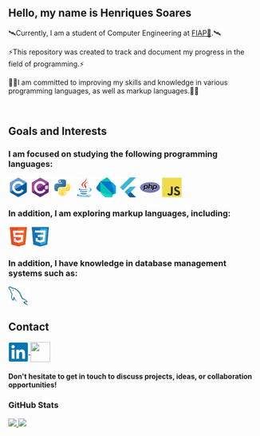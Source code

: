   <h2>Hello, my name is Henriques Soares</h2>

<p>🛰Currently, I am a student of Computer Engineering at <a href="https://www.fiap.com.br/">FIAP💫</a>.🛰</p>
<p>⚡️This repository was created to track and document my progress in the field of programming.⚡️</p>
<p>👨‍💻I am committed to improving my skills and knowledge in various programming languages, as well as markup languages.👨‍💻</p>

<div style="display: inline_block"><br>
  <h2>Goals and Interests</h2>
  <h3>I am focused on studying the following programming languages:</h3>
  <img align="center" alt="Rafa-Js" height="40" width="40" src="https://github.com/devicons/devicon/blob/master/icons/c/c-original.svg">
  <img align="center" alt="Rafa-Csharp" height="40" width="40" src="https://raw.githubusercontent.com/devicons/devicon/master/icons/csharp/csharp-original.svg">
  <img align="center" alt="Rafa-Python" height="40" width="40" src="https://raw.githubusercontent.com/devicons/devicon/master/icons/python/python-original.svg">
  <img align="center" alt="Rafa-Java" height="40" width="40" src="https://github.com/devicons/devicon/blob/master/icons/java/java-original.svg">
  <img align="center" alt="Rafa-Dart" height="40" width="40" src="https://github.com/devicons/devicon/blob/master/icons/dart/dart-original.svg">
  <img align="center" alt="Rafa-Flutter" height="40" width="40" src="https://github.com/devicons/devicon/blob/master/icons/flutter/flutter-original.svg">
  <img align="center" alt="Rafa-PHP" height="40" width="40" src="https://github.com/devicons/devicon/blob/master/icons/php/php-original.svg">
  <img align="center" alt="Rafa-Javascript" height="40" width="40" src="https://github.com/devicons/devicon/blob/master/icons/javascript/javascript-original.svg">

  <h3>In addition, I am exploring markup languages, including:</h3>

  <img align="center" alt="Rafa-HTML" height="40" width="40" src="https://raw.githubusercontent.com/devicons/devicon/master/icons/html5/html5-original.svg">
  <img align="center" alt="Rafa-CSS" height="40" width="40" src="https://github.com/devicons/devicon/blob/master/icons/css3/css3-original.svg">

  <h3>In addition, I have knowledge in database management systems such as:</h3>
  
  <img align="center" alt="Rafa-MySQL" height="40" width="40" src="https://github.com/devicons/devicon/blob/master/icons/mysql/mysql-original.svg">
  
  <h2>Contact</h2>
  <a href="https://www.linkedin.com/in/henriques-soares">
    <img align="center" alt="Rafa-LinkedIn" height="40" width="40" src="https://github.com/devicons/devicon/blob/master/icons/linkedin/linkedin-original.svg">
  </a>
  <a href="mailto:henriquessoareshs@gmail.com">
    <img align="center" loading="lazy" width="40" height="40" src="https://static.vecteezy.com/system/resources/previews/022/484/516/original/google-mail-gmail-icon-logo-symbol-free-png.png"/>
  </a>
<br>
<h4>Don't hesitate to get in touch to discuss projects, ideas, or collaboration opportunities!</h4>
</div>

<h3>GitHub Stats</h3>
  <a href="https://github.com/Henriques-Soares">
  <img loading="lazy" witdh="180em" src="https://github-readme-stats.vercel.app/api?username=Henriques-Soares&show_icons=true&theme=dark&include_all_commits=true&count_ptivate=true"/>
  <img loading="lazy" witdh="180em" src="https://github-readme-stats.vercel.app/api/top-langs/?username=Henriques-Soares&show_icons=true&include_all_commits=true&layout=compact&langs_count=7&theme=dark"/>
